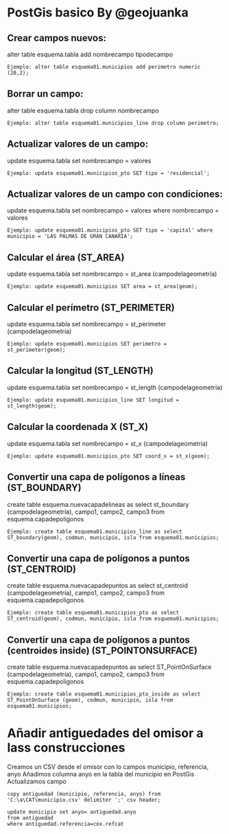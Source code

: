 # PostGis basico By @geojuanka

## Crear campos nuevos: 

alter table esquema.tabla add nombrecampo tipodecampo 
```
Ejemplo: alter table esquema01.municipios add perimetro numeric (20,2);
```
## Borrar un campo: 

alter table esquema.tabla drop column nombrecampo 
```
Ejemplo: alter table esquema01.municipios_line drop column perimetro;
```
## Actualizar valores de un campo: 

update esquema.tabla set nombrecampo = valores 
```
Ejemplo: update esquema01.municipios_pto SET tipo = 'residencial';
```

## Actualizar valores de un campo con condiciones: 
update esquema.tabla set nombrecampo = valores where nombrecampo = valores 
```
Ejemplo: update esquema01.municipios_pto SET tipo = 'capital' where municipio = 'LAS PALMAS DE GRAN CANARIA';
```

## Calcular el área (ST_AREA)

update esquema.tabla set nombrecampo = st_area (campodelageometría)
```
Ejemplo: update esquema01.municipios SET area = st_area(geom);
```
## Calcular el perímetro (ST_PERIMETER) 
update esquema.tabla set nombrecampo = st_perimeter (campodelageometría)
```
Ejemplo: update esquema01.municipios SET perimetro = st_perimeter(geom);
```
## Calcular la longitud (ST_LENGTH) 
update esquema.tabla set nombrecampo = st_length (campodelageometría) 
```
Ejemplo: update esquema01.municipios_line SET longitud = st_length(geom);
```
## Calcular la coordenada X (ST_X) 
update esquema.tabla set nombrecampo = st_x (campodelageometría) 
```
Ejemplo: update esquema01.municipios_pto SET coord_x = st_x(geom);
```

## Convertir una capa de polígonos a líneas (ST_BOUNDARY) 
create table esquema.nuevacapadelineas as select st_boundary (campodelageometría), campo1, campo2, campo3 from esquema.capadepoligonos
```
Ejemplo: create table esquema01.municipios_line as select ST_boundary(geom), codmun, municipio, isla from esquema01.municipios;
```

## Convertir una capa de polígonos a puntos (ST_CENTROID) 
create table esquema.nuevacapadepuntos as select st_centroid (campodelageometría), campo1, campo2, campo3 from esquema.capadepoligonos
```
Ejemplo: create table esquema01.municipios_pto as select ST_centroid(geom), codmun, municipio, isla from esquema01.municipios;
```
## Convertir una capa de polígonos a puntos (centroides inside) (ST_POINTONSURFACE) 
create table esquema.nuevacapadepuntos as select ST_PointOnSurface (campodelageometría), campo1, campo2, campo3 from esquema.capadepoligonos
```
Ejemplo: create table esquema01.municipios_pto_inside as select ST_PointOnSurface (geom), codmun, municipio, isla from esquema01.municipios;
```
# Añadir antiguedades del omisor a lass construcciones

Creamos un CSV desde el omisor con lo campos municipio, referencia, anyo
Añadimos columna anyo en la tabla del municipio en PostGis
Actualizamos campo
```
copy antiguedad (municipio, referencia, anyo) from 'C:\a\CAT\municipio.csv' delimiter ';' csv header;

update municipio set anyo= antiguedad.anyo
from antiguedad
where antiguedad.referencia=cox.refcat
``` 
